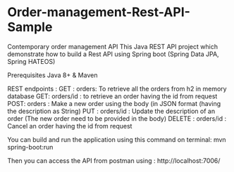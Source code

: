 # Order-management-Rest-API-Sample
Contemporary order management API This Java REST API project which demonstrate how to build a Rest API using Spring boot (Spring Data JPA, Spring HATEOS)

Prerequisites Java 8+ & Maven

REST endpoints :
    GET : orders: To retrieve all the orders from h2 in memory database 
    GET: orders/id : to retrieve an order having the id from request 
    POST: orders : Make a new order using the body (in JSON format (having the description as String)
    PUT : orders/id : Update the description of an order (The new order need to be provided in the body)
    DELETE : orders/id : Cancel an order having the id from request
    
You can build and run the application using this command on terminal: mvn spring-boot:run

Then you can access the API from postman using : http://localhost:7006/
